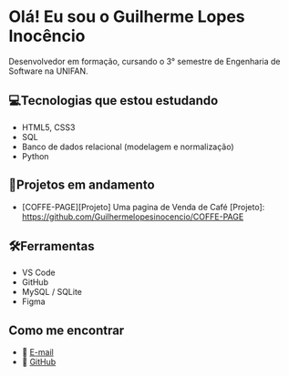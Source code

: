 # Olá! Eu sou o Guilherme Lopes Inocêncio

Desenvolvedor em formação, cursando o 3° semestre de Engenharia de Software na UNIFAN.

## 💻Tecnologias que estou estudando
- HTML5, CSS3
- SQL
- Banco de dados relacional (modelagem e normalização)
- Python

## 🚀Projetos em andamento
- [COFFE-PAGE][Projeto] Uma pagina de Venda de Café
[Projeto]: https://github.com/Guilhermelopesinocencio/COFFE-PAGE

## 🛠️Ferramentas
- VS Code
- GitHub
- MySQL / SQLite
- Figma

## Como me encontrar
- 📧 [E-mail](mailto:guilhermelopesinocencio@gmail.com)
- 💼 [GitHub][github]

[github]: https://github.com/Guilhermelopesinocencio
